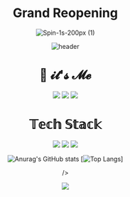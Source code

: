 
<div align="center">

# Grand Reopening

![Spin-1s-200px (1)](https://user-images.githubusercontent.com/52207105/193546117-1787a074-3037-46e2-baf3-721ee0089db6.gif)


![header](https://capsule-render.vercel.app/api?type=Waving&color=auto&height=200&Weight=auto&section=header&text=TaeSeongWon&fontSize=70)

# 📌 𝓲𝓽'𝓼 𝓜𝓮
 
<a href
   ="버튼을 눌렀을 때 이동할 링크" target="_blank"><img src="https://img.shields.io/badge/Notion-41454A?style=plastic&logo=Notion&logoColor=#000000"/></a> <a href
   ="https://velog.io/@won4932" target="_blank"><img src="https://img.shields.io/badge/Blog-000000?style=flat&logo=Velog&logoColor=#20C997"/></a> <a href
   ="won4932@gmail.com" target="_blank"><img src="https://img.shields.io/badge/Gmail-EA4335?style=flat-square&logo=Gmail&logoColor=ffffff"/></a>

# 𝕋𝕖𝕔𝕙 𝕊𝕥𝕒𝕔𝕜

<a href
   ="버튼을 눌렀을 때 이동할 링크" target="_blank"><img src="https://img.shields.io/badge/JavaScript-239120.svg?style=plastic&logo=Notion&logoColor=#A100FF"/></a> <a href
   ="버튼을 눌렀을 때 이동할 링크" target="_blank"><img src="https://img.shields.io/badge/Java-000000?style=flat&logo=Velog&logoColor=#20C997"/></a> <a href
   ="버튼을 눌렀을 때 이동할 링크" target="_blank"><img src="https://img.shields.io/badge/Spring-EA4335?style=flat-square&logo=Gmail&logoColor=000000"/></a>
   

![Anurag's GitHub stats](https://github-readme-stats.vercel.app/api?username=won4932&show_icons=true&theme=midnight-purple&count_private=true)
 [![Top Langs](https://github-readme-stats.vercel.app/api/top-langs/?username=won4932)]
 

/>


 
<img src="http://ghchart.rshah.org/CC66FF/won4932"/>







<!--
**won4932/won4932** is a ✨ _special_ ✨ repository because its `README.md` (this file) appears on your GitHub profile.

Here are some ideas to get you started:

- 🔭 I’m currently working on ...
- 🌱 I’m currently learning ...
- 👯 I’m looking to collaborate on ...
- 🤔 I’m looking for help with ...
- 💬 Ask me about ...
- 📫 How to reach me: ...
- 😄 Pronouns: ...
- ⚡ Fun fact: ...
-->
